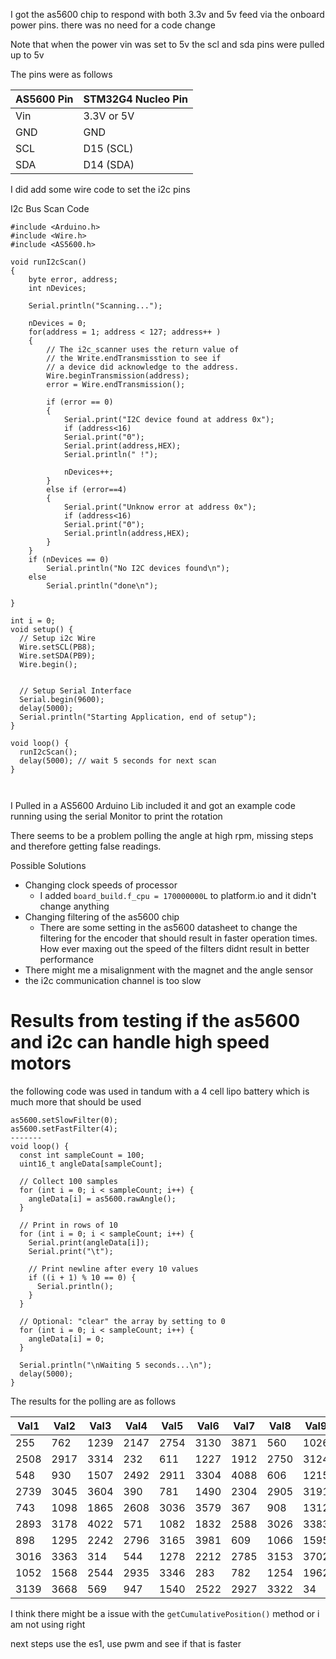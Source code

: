 I got the as5600 chip to respond with both 3.3v and 5v feed via the onboard power pins. there was no need for a code change

Note that when the power vin was set to 5v the scl and sda pins were pulled up to 5v

The pins were as follows

| AS5600 Pin | STM32G4 Nucleo Pin |
|------------|--------------------|
| Vin        | 3.3V or 5V         |
| GND        | GND                |
| SCL        | D15 (SCL)          |
| SDA        | D14 (SDA)          |

I did add some wire code to set the i2c pins


I2c Bus Scan Code
```
#include <Arduino.h>
#include <Wire.h>
#include <AS5600.h>

void runI2cScan()
{
    byte error, address;
    int nDevices;

    Serial.println("Scanning...");

    nDevices = 0;
    for(address = 1; address < 127; address++ )
    {
        // The i2c_scanner uses the return value of
        // the Write.endTransmisstion to see if
        // a device did acknowledge to the address.
        Wire.beginTransmission(address);
        error = Wire.endTransmission();

        if (error == 0)
        {
            Serial.print("I2C device found at address 0x");
            if (address<16)
            Serial.print("0");
            Serial.print(address,HEX);
            Serial.println(" !");

            nDevices++;
        }
        else if (error==4)
        {
            Serial.print("Unknow error at address 0x");
            if (address<16)
            Serial.print("0");
            Serial.println(address,HEX);
        }
    }
    if (nDevices == 0)
        Serial.println("No I2C devices found\n");
    else
        Serial.println("done\n");

}

int i = 0;
void setup() {
  // Setup i2c Wire
  Wire.setSCL(PB8);
  Wire.setSDA(PB9);
  Wire.begin();


  // Setup Serial Interface
  Serial.begin(9600);
  delay(5000);
  Serial.println("Starting Application, end of setup");
}

void loop() {
  runI2cScan();
  delay(5000); // wait 5 seconds for next scan
}



```

I Pulled in a AS5600 Arduino Lib included it and got an example code running using the serial Monitor to print the rotation

There seems to be a problem polling the angle at high rpm, missing steps and therefore getting false readings.

Possible Solutions 
- Changing clock speeds of processor
  - I added `board_build.f_cpu = 170000000L` to platform.io and it didn't change anything
- Changing filtering of the as5600 chip
  - There are some setting in the as5600 datasheet to change the filtering for the encoder that should result in faster operation times. How ever maxing out the speed of the filters didnt result in better performance
- There might me a misalignment with the magnet and the angle sensor
- the i2c communication channel is too slow


# Results from testing if the as5600 and i2c can handle high speed motors

the following code was used in tandum with a 4 cell lipo battery which is much more that should be used

```
as5600.setSlowFilter(0);
as5600.setFastFilter(4);
-------
void loop() {
  const int sampleCount = 100;
  uint16_t angleData[sampleCount];

  // Collect 100 samples
  for (int i = 0; i < sampleCount; i++) {
    angleData[i] = as5600.rawAngle();
  }

  // Print in rows of 10
  for (int i = 0; i < sampleCount; i++) {
    Serial.print(angleData[i]);
    Serial.print("\t");

    // Print newline after every 10 values
    if ((i + 1) % 10 == 0) {
      Serial.println();
    }
  }

  // Optional: "clear" the array by setting to 0
  for (int i = 0; i < sampleCount; i++) {
    angleData[i] = 0;
  }

  Serial.println("\nWaiting 5 seconds...\n");
  delay(5000);
}
```

The results for the polling are as follows

| Val1 | Val2 | Val3 | Val4 | Val5 | Val6 | Val7 | Val8 | Val9 | Val10 |
|------|------|------|------|------|------|------|------|------|-------|
| 255  | 762  | 1239 | 2147 | 2754 | 3130 | 3871 | 560  | 1026 | 1517  |
| 2508 | 2917 | 3314 | 232  | 611  | 1227 | 1912 | 2750 | 3124 | 3622  |
| 548  | 930  | 1507 | 2492 | 2911 | 3304 | 4088 | 606  | 1215 | 1891  |
| 2739 | 3045 | 3604 | 390  | 781  | 1490 | 2304 | 2905 | 3191 | 4058  |
| 743  | 1098 | 1865 | 2608 | 3036 | 3579 | 367  | 908  | 1312 | 2273  |
| 2893 | 3178 | 4022 | 571  | 1082 | 1832 | 2588 | 3026 | 3383 | 344   |
| 898  | 1295 | 2242 | 2796 | 3165 | 3981 | 609  | 1066 | 1595 | 2572  |
| 3016 | 3363 | 314  | 544  | 1278 | 2212 | 2785 | 3153 | 3702 | 594   |
| 1052 | 1568 | 2544 | 2935 | 3346 | 283  | 782  | 1254 | 1962 | 2772  |
| 3139| 3668 | 569  | 947  | 1540 | 2522 | 2927 | 3322 | 34   | 627   |

I think there might be a issue with the `getCumulativePosition()`  method or i am not using right

next steps use the es1, use pwm and see if that is faster